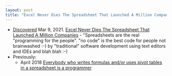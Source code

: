 ```yaml
---
layout: post
title: "Excel Never Dies The Spreadsheet That Launched A Million Companies <-- The real 'programming for the people'"
---
```

* [Discovered](http://rolandtanglao.com/2020/07/29/p1-blogthis-checkvist-list-links-to-blog/) Mar 9, 2021. [Excel Never Dies The Spreadsheet That Launched A Million Companies](https://www.notboring.co/p/excel-never-dies) - "Spreadsheets are the real "programming for the people". "no code" is the best code for people not brainwashed :-) by "traditional" software  development using text editors and IDEs and blah blah :-)
* Previously:
  * April 2018 [Everybody who writes formulas and/or uses pivot tables in a spreadsheet is a programmer](http://rolandtanglao.com/2018/04/26/p1-everybody-who-writes-formulas-or-uses-pivot-tables-in-a-spreadsheet-is-a-programmer/)


